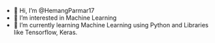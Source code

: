 - 👋 Hi, I’m @HemangParmar17
- 👀 I’m interested in Machine Learning
- 🌱 I’m currently learning Machine Learning using Python and Libraries like Tensorflow, Keras.


<!---
HemangParmar17/HemangParmar17 is a ✨ special ✨ repository because its `README.md` (this file) appears on your GitHub profile.
You can click the Preview link to take a look at your changes.
--->
